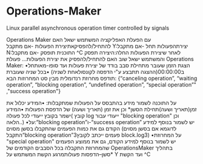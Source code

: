 ﻿# Operations-Maker
Linux parallel asynchronous operation timer controlled by signals 

Operations Maker
עם הפעלת האפליקציה המשתמש ישאל האם להתחיל/להפסיקאתיצירת הפעולות
-אם מתקבל Y:יצירתהפעולות תחל
-אם מתקבל N:התוכנית תופסק
-אם מתקבל ^C לאחר שיצירת הפעולות החלה:היצירה תפסק והמשתמש ישאל שוב האם להתחיל/להפסיק את
יצירת הפעולות...
פעולת Operations Maker:
•הצגת הזמן שעובר מתחילת סבב בודד של יצירת פעולות ועד סופו-מאותחל ב00:00:00(ההצגה תתבצע ע"י
הדפסה לקונסולאחת לשניה)
•בכל שניה שעוברת תודפס מחרוזת רנדומלית מבין סט המחרוזות הבא:
{“canceling operation”, “waiting operation”, “blocking operation”, “undefined operation”,
“special operation”" ,"success operation"}

על התוכנה לשמור מידע בהתבסס על הפעולות שמתקבלות:
•המידע יכלול את זמן(תאריך ושעה)תחילת הסשן* וכן את זמן (תאריך ושעה) של הדפסת הפעולות
•המידע ישמר בקובץ ייעודי לכל פעולה( קובץ log ייעודי עבור "blocking operation" וכן הלאה..)
•על:“blocking operation”ו-“success operation”
יש לשמור בנוסף למידע הקודם גם את כמות הפעמים שהתקבלו בסשן מסוים
(לדוגמא אם בסשן מסוים התקבל“blocking operation”3פעמים ייכתב לקובץ block.log3)
•על המחרוזת "special operation" יש לשמור בנוסף למידע הקודם, גם את ממוצע הפעמים שהמחרוזת התקבלה
בכל הסבבים הקודמים של OperationsMaker בתהליך
*סשן–הדפסות פעולותמרגע הקשת המשתמש על Y ועד הקשת ^C
